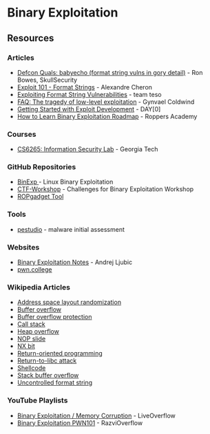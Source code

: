# Binary Exploitation

## Resources

### Articles

* [Defcon Quals: babyecho (format string vulns in gory detail)](https://www.skullsecurity.org/2015/defcon-quals-babyecho-format-string-vulns-in-gory-detail) - Ron Bowes, SkullSecurity
* [Exploit 101 - Format Strings](https://axcheron.github.io/exploit-101-format-strings/) - Alexandre Cheron
* [Exploiting Format String Vulnerabilities](https://cs155.stanford.edu/papers/formatstring-1.2.pdf) - team teso
* [FAQ: The tragedy of low-level exploitation](https://gynvael.coldwind.pl/?id=791) - Gynvael Coldwind
* [Getting Started with Exploit Development](https://dayzerosec.com/blog/2021/02/02/getting-started.html) - DAY\[0]
* [How to Learn Binary Exploitation Roadmap](https://www.hoppersroppers.org/roadmap/training/pwning.html) - Roppers Academy

### Courses

* [CS6265: Information Security Lab](https://tc.gts3.org/cs6265/tut/index.html) - Georgia Tech

### GitHub Repositories

* [BinExp ](https://github.com/rosehgal/BinExp)- Linux Binary Exploitation
* [CTF-Workshop](https://github.com/kablaa/CTF-Workshop) - Challenges for Binary Exploitation Workshop
* [ROPgadget Tool](https://github.com/JonathanSalwan/ROPgadget)

### Tools

* [pestudio](https://www.winitor.com/) - malware initial assessment

### Websites

* [Binary Exploitation Notes](https://ir0nstone.gitbook.io/notes) - Andrej Ljubic
* [pwn.college](https://pwn.college/)

### Wikipedia Articles

* [Address space layout randomization](https://en.wikipedia.org/wiki/Address_space_layout_randomization)
* [Buffer overflow](https://en.wikipedia.org/wiki/Buffer_overflow)
* [Buffer overflow protection](https://en.wikipedia.org/wiki/Buffer_overflow_protection)
* [Call stack](https://en.wikipedia.org/wiki/Call_stack)
* [Heap overflow](https://en.wikipedia.org/wiki/Heap_overflow)
* [NOP slide](https://en.wikipedia.org/wiki/NOP_slide)
* [NX bit](https://en.wikipedia.org/wiki/NX_bit)
* [Return-oriented programming](https://en.wikipedia.org/wiki/Return-oriented_programming)
* [Return-to-libc attack](https://en.wikipedia.org/wiki/Return-to-libc_attack)
* [Shellcode](https://en.wikipedia.org/wiki/Shellcode)
* [Stack buffer overflow](https://en.wikipedia.org/wiki/Stack_buffer_overflow)
* [Uncontrolled format string](https://en.wikipedia.org/wiki/Uncontrolled_format_string)

### YouTube Playlists

* [Binary Exploitation / Memory Corruption](https://www.youtube.com/playlist?list=PLhixgUqwRTjxglIswKp9mpkfPNfHkzyeN) - LiveOverflow
* [Binary Exploitation PWN101](https://www.youtube.com/playlist?list=PLchBW5mYosh_F38onTyuhMTt2WGfY-yr7) - RazviOverflow
